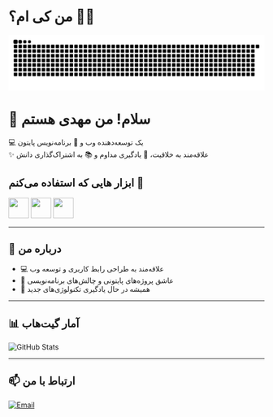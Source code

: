 # من کی‌ ام؟ 👨‍💻

<img align="center" src="https://raw.githubusercontent.com/imrrobat/imrrobat/d1b244e170d2b75fdda3efd499eaaf163f7a617c/images/github-contribution-grid-snake.svg" />

# 👋 سلام! من مهدی هستم  
💻 یک توسعه‌دهنده وب و 🐍 برنامه‌نویس پایتون  
✨ علاقه‌مند به خلاقیت، 🚀 یادگیری مداوم و 📚 به اشتراک‌گذاری دانش

<h2 align"right">ابزار هایی که استفاده می‌کنم 💪</h2>

<a><img src="https://cdn.jsdelivr.net/gh/devicons/devicon/icons/html5/html5-original.svg" width="40" height="40"/></a>
<a><img src="https://cdn.jsdelivr.net/gh/devicons/devicon/icons/css3/css3-original.svg" width="40" height="40"/></a>
<a><img src="https://cdn.jsdelivr.net/gh/devicons/devicon/icons/python/python-original.svg" width="40" height="40"/></a>


---

## 📌 درباره من
- 💻 علاقه‌مند به طراحی رابط کاربری و توسعه وب
- 🐍 عاشق پروژه‌های پایتونی و چالش‌های برنامه‌نویسی
- 🚀 همیشه در حال یادگیری تکنولوژی‌های جدید

---

## 📊 آمار گیت‌هاب
![GitHub Stats](https://github-readme-stats.vercel.app/api?username=mattyhosseini&show_icons=true&theme=tokyonight)

---

## 📫 ارتباط با من
[![Email](https://img.shields.io/badge/Email-Contact-blue?style=flat&logo=gmail)](mailto:mattyhoseini@gmail.com)
